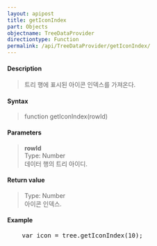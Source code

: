 ```yaml
---
layout: apipost
title: getIconIndex
part: Objects
objectname: TreeDataProvider
directiontype: Function
permalink: /api/TreeDataProvider/getIconIndex/
---
```



#### Description

> 트리 행에 표시된 아이콘 인덱스를 가져온다.  

#### Syntax

> function getIconIndex(rowId)  

#### Parameters

> **rowId**  
> Type: Number  
> 데이터 행의 트리 아이디.  

#### Return value

> Type: Number  
> 아이콘 인덱스.  

#### Example

<pre class="prettyprint">
    var icon = tree.getIconIndex(10);
</pre>

